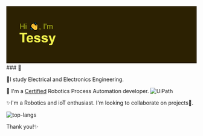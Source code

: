 <img src="https://github.com/Tessy8/Tessy8/blob/main/Tessy.png" alt="banner that says Hi">
### 👣

🌱I study Electrical and Electronics Engineering.

🔭 I'm a [Certified](https://www.certmetrics.com/uipath/public/badge.aspx?i=2&t=c&d=2022-04-26&ci=UIP00189829) Robotics Process Automation developer. 
![UiPath](https://img.shields.io/badge/UiPath-000000?style=for-the-badge&logo=UiPath&logoColor=white)

✨I'm a Robotics and ioT enthusiast. I'm looking to collaborate on projects👐. 

![top-langs](https://github-readme-stats.vercel.app/api/top-langs?username=Tessy8&show_icons=true&theme=radical)

Thank you!✨




<!--
**Tessy8/Tessy8** is a ✨ _special_ ✨ repository because its `README.md` (this file) appears on your GitHub profile.

Here are some ideas to get you started:

- 🔭 I’m currently working on ...
- 🌱 I’m currently learning ...
- 👯 I’m looking to collaborate on ...
- 🤔 I’m looking for help with ...
- 💬 Ask me about ...
- 📫 How to reach me: ...
- 😄 Pronouns: ...
- ⚡ Fun fact: ...
-->
